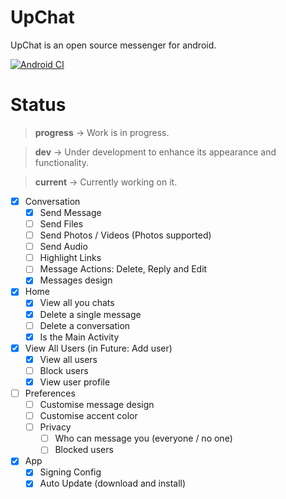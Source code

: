 # UpChat

UpChat is an open source messenger for android.

[![Android CI](https://github.com/ARCOOON/UpChat/actions/workflows/android.yml/badge.svg?branch=main)](https://github.com/ARCOOON/UpChat/actions/workflows/android.yml)

# Status

> **progress** -> Work is in progress.

> **dev** -> Under development to enhance its appearance and functionality.

> **current** -> Currently working on it.

- [x] Conversation
	- [x] Send Message
	- [ ] Send Files
	- [ ] Send Photos / Videos (Photos supported)
	- [ ] Send Audio
	- [ ] Highlight Links
	- [ ] Message Actions: Delete, Reply and Edit
	- [x] Messages design

- [x] Home
	- [x] View all you chats
	- [x] Delete a single message
	- [ ] Delete a conversation 
	- [x] Is the Main Activity

- [x] View All Users (in Future: Add user)
	- [x] View all users
	- [ ] Block users
	- [x] View user profile

- [ ] Preferences
	- [ ] Customise message design
	- [ ] Customise accent color
	- [ ] Privacy
		- [ ] Who can message you (everyone / no one)
		- [ ] Blocked users

- [x] App
	- [x] Signing Config
 	- [x] Auto Update (download and install)
